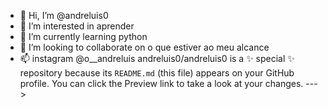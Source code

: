 - 👋 Hi, I’m @andreluis0    
- 👀 I’m interested in  aprender
- 🌱 I’m currently learning python
- 💞️ I’m looking to collaborate on  o que estiver ao meu alcance
- 📫 instagram @o__andreluis 
andreluis0/andreluis0 is a ✨ special ✨ repository because its `README.md` (this file) appears on your GitHub profile.
You can click the Preview link to take a look at your changes.
--->

